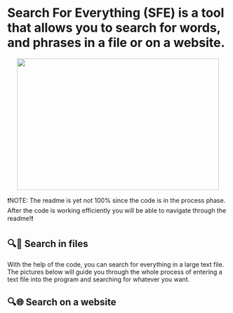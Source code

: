 # Search For Everything (SFE) is a tool that allows you to search for words, and phrases in a file or on a website.
<p align="center">
  <img width="460" height="300" src="https://github.com/benedekaibas/SFE/assets/82393336/119c9aba-e0f5-48aa-aa26-44a940347908">
</p>


❗NOTE: The readme is yet not 100% since the code is in the process phase. After the code is working efficiently you will be able to navigate through the readme!❗

## 🔍💾 Search in files

With the help of the code, you can search for everything in a large text file.  
The pictures below will guide you through the whole process of entering a text file into the program and searching for whatever you want. 

## 🔍🌐 Search on a website


